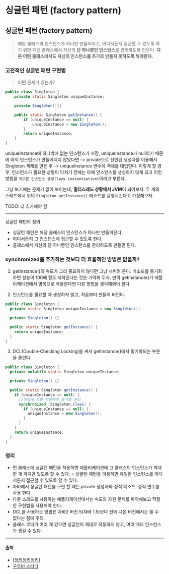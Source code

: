 # 싱글턴 패턴 (factory pattern)
## 싱글턴 패턴 (factory pattern)
> 해당 클래스의 인스턴스가 하나만 만들어지고, 어디서든지 접근할 수 있도록 하기 위한 패턴
> 클래스에서 자신의 **단 하나뿐인 인스턴스**를 관리하도록 만든다.
> **다른 어떤 클래스에서도 자신의 인스턴스를 추가로 만들지 못하도록 해야한다.**

### 고전적인 싱글턴 패턴 구현법
> 어떤 문제가 있는가?
```java
public class Singleton {
    private static Singleton uniqueInstance;

    private Singleton(){}

    public static Singleton getInstance() { 
        if (uniqueInstance == null) {
            uniqueInstance = new Singleton();
        }
        return uniqueInstance;
    }
}
```
uniqueInstance에 하나밖에 없는 인스턴스가 저장,
uniqueInstance가 null이기 때문에 아직 인스턴스가 만들어지지 않았다면
-> private으로 선언된 생성자를 이용해서 Singleton 객체를 만든 후
-> uniqueInstance 변수에 객체를 대입한다.
이렇게 할 경우, 인스턴스가 필요한 상황이 닥치기 전에는 아예 인스턴스를 생성하지 않게 되고
이런 방법을 `게으른 인스턴스 생성(lazy instantiation)`이라고 부른다. 



그냥 보기에는 문제가 없어 보이는데, **멀티스레드 상황에서 JVM**이 되어보자.
두 개의 스레드에서 위의 `Singleton.getInstance()` 메소드를 실행시킨다고 가정해보자.

TODO: 더 추가해야 함

---
싱글턴 패턴의 정의
- 싱글턴 패턴은 해당 클래스의 인스턴스가 하나만 만들어진다.
- 어디서든지 그 인스턴스에 접근할 수 있도록 한다.
- 클래스에서 자신의 단 하나뿐인 인스턴스를 관리하도록 만들면 된다.


### synchronized를 추가하는 것보다 더 효율적인 방법은 없을까?

1. getInstance()의 속도가 그리 중요하지 않다면 그냥 내버려 둔다.
메소드를 동기화하면 성능이 100배 정도 저하된다는 것은 기억해 두자.
만약 getInstance()가 애플리케이션에서 병목으로 작용한다면 다른 방법을 생각해봐야 한다.

2. 인스턴스를 필요할 때 생성하지 말고, 처음부터 만들어 버린다.
```java
public class Singleton {
  private static Singleton uniqueInstance = new Singleton();

  private Singleton() {}

  public static Singleton getInstance() {
    return uniqueInstance;
  }
}
```

3. DCL(Double-Checking Locking)을 써서 getInstance()에서 동기화되는 부분을 줄인다.
```java
public class Singleton {
  private volatile static Singleton uniqueInstance;

  private Singleton() {}

  public static Singleton getInstance() {
    if (uniqueInstance == null) {
      //이렇게 하면 처음에만 동기화 된다
      synchronized (Singleton.class) {
        if (uniqueInstance == null) {
          uniqueInstance = new Singleton();
        }
      }
    }
    return uniqueInstance;
  }
}
```

### 정리
- 떤 클래스에 싱글턴 패턴을 적용하면 애플리케이션에 그 클래스의 인스턴스가 최대 한 개 까지만 있도록 할 수 있다.
= 싱글턴 패턴을 이용하면 유일한 인스턴스를 어디서든지 접근할 수 있도록 할 수 있다.
- 자바에서 싱글턴 패턴을 구현 할 때는 private 생성자와 정적 메소드, 정적 변수를 사용 한다.
- 다중 스레드를 사용하는 애플리케이션에서는 속도와 자원 문제를 파악해보고 적절한 구현법을 사용해야 한다.
- DCL을 사용하는 방법은 자바2 버전 5(자바 1.5)보다 전에 나온 버전에서는 쓸 수 없다는 점에 주의.
- 클래스 로더가 여러 개 있으면 싱글턴이 제대로 작동하지 않고, 여러 개의 인스턴스가 생길 수 있다.
---

#### 출처
- [ [정리정리정리]](https://jusungpark.tistory.com/16?category=630296)
- [구루비 스터디](http://wiki.gurubee.net/pages/viewpage.action?pageId=1507403#5.%EC%8B%B1%EA%B8%80%ED%84%B4%ED%8C%A8%ED%84%B4-%EA%B3%A0%EC%A0%84%EC%A0%81%EC%9D%B8%EC%8B%B1%EA%B8%80%ED%84%B4%ED%8C%A8%ED%84%B4%EA%B5%AC%ED%98%84%EB%B2%95)
